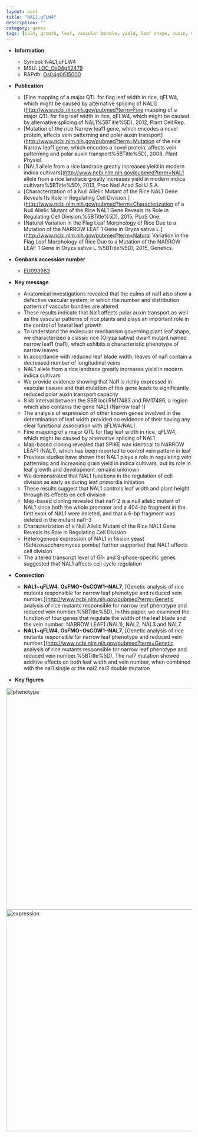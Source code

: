 ```yaml
---
layout: post
title: "NAL1,qFLW4"
description: ""
category: genes
tags: [culm, growth, leaf, vascular bundle, yield, leaf shape, auxin, dwarf, grain, map-based cloning, grain yield, cell division, height, cell cycle, development]
---
```


* **Information**  
    + Symbol: NAL1,qFLW4  
    + MSU: [LOC_Os04g52479](http://rice.plantbiology.msu.edu/cgi-bin/ORF_infopage.cgi?orf=LOC_Os04g52479)  
    + RAPdb: [Os04g0615000](http://rapdb.dna.affrc.go.jp/viewer/gbrowse_details/irgsp1?name=Os04g0615000)  

* **Publication**  
    + [Fine mapping of a major QTL for flag leaf width in rice, qFLW4, which might be caused by alternative splicing of NAL1](http://www.ncbi.nlm.nih.gov/pubmed?term=Fine mapping of a major QTL for flag leaf width in rice, qFLW4, which might be caused by alternative splicing of NAL1%5BTitle%5D), 2012, Plant Cell Rep.
    + [Mutation of the rice Narrow leaf1 gene, which encodes a novel protein, affects vein patterning and polar auxin transport](http://www.ncbi.nlm.nih.gov/pubmed?term=Mutation of the rice Narrow leaf1 gene, which encodes a novel protein, affects vein patterning and polar auxin transport%5BTitle%5D), 2008, Plant Physiol.
    + [NAL1 allele from a rice landrace greatly increases yield in modern indica cultivars](http://www.ncbi.nlm.nih.gov/pubmed?term=NAL1 allele from a rice landrace greatly increases yield in modern indica cultivars%5BTitle%5D), 2013, Proc Natl Acad Sci U S A.
    + [Characterization of a Null Allelic Mutant of the Rice NAL1 Gene Reveals Its Role in Regulating Cell Division.](http://www.ncbi.nlm.nih.gov/pubmed?term=Characterization of a Null Allelic Mutant of the Rice NAL1 Gene Reveals Its Role in Regulating Cell Division.%5BTitle%5D), 2015, PLoS One.
    + [Natural Variation in the Flag Leaf Morphology of Rice Due to a Mutation of the NARROW LEAF 1 Gene in Oryza sativa L.](http://www.ncbi.nlm.nih.gov/pubmed?term=Natural Variation in the Flag Leaf Morphology of Rice Due to a Mutation of the NARROW LEAF 1 Gene in Oryza sativa L.%5BTitle%5D), 2015, Genetics.

* **Genbank accession number**  
    + [EU093963](http://www.ncbi.nlm.nih.gov/nuccore/EU093963)

* **Key message**  
    + Anatomical investigations revealed that the culms of nal1 also show a defective vascular system, in which the number and distribution pattern of vascular bundles are altered
    + These results indicate that Nal1 affects polar auxin transport as well as the vascular patterns of rice plants and plays an important role in the control of lateral leaf growth
    + To understand the molecular mechanism governing plant leaf shape, we characterized a classic rice (Oryza sativa) dwarf mutant named narrow leaf1 (nal1), which exhibits a characteristic phenotype of narrow leaves
    + In accordance with reduced leaf blade width, leaves of nal1 contain a decreased number of longitudinal veins
    + NAL1 allele from a rice landrace greatly increases yield in modern indica cultivars
    + We provide evidence showing that Nal1 is richly expressed in vascular tissues and that mutation of this gene leads to significantly reduced polar auxin transport capacity
    + 8 kb interval between the SSR loci RM17483 and RM17486, a region which also contains the gene NAL1 (Narrow leaf 1)
    + The analysis of expression of other known genes involved in the determination of leaf width provided no evidence of their having any clear functional association with qFLW4/NAL1
    + Fine mapping of a major QTL for flag leaf width in rice, qFLW4, which might be caused by alternative splicing of NAL1
    + Map-based cloning revealed that SPIKE was identical to NARROW LEAF1 (NAL1), which has been reported to control vein pattern in leaf
    + Previous studies have shown that NAL1 plays a role in regulating vein patterning and increasing grain yield in indica cultivars, but its role in leaf growth and development remains unknown
    + We demonstrated that NAL1 functions in the regulation of cell division as early as during leaf primordia initiation
    + These results suggest that NAL1 controls leaf width and plant height through its effects on cell division
    + Map-based cloning revealed that nal1-2 is a null allelic mutant of NAL1 since both the whole promoter and a 404-bp fragment in the first exon of NAL1 were deleted, and that a 6-bp fragment was deleted in the mutant nal1-3
    + Characterization of a Null Allelic Mutant of the Rice NAL1 Gene Reveals Its Role in Regulating Cell Division.
    + Heterogenous expression of NAL1 in fission yeast (Schizosaccharomyces pombe) further supported that NAL1 affects cell division
    + The altered transcript level of G1- and S-phase-specific genes suggested that NAL1 affects cell cycle regulation

* **Connection**  
    + __NAL1~qFLW4__, __OsFMO~OsCOW1~NAL7__, [Genetic analysis of rice mutants responsible for narrow leaf phenotype and reduced vein number.](http://www.ncbi.nlm.nih.gov/pubmed?term=Genetic analysis of rice mutants responsible for narrow leaf phenotype and reduced vein number.%5BTitle%5D), In this paper, we examined the function of four genes that regulate the width of the leaf blade and the vein number: NARROW LEAF1 (NAL1), NAL2, NAL3 and NAL7
    + __NAL1~qFLW4__, __OsFMO~OsCOW1~NAL7__, [Genetic analysis of rice mutants responsible for narrow leaf phenotype and reduced vein number.](http://www.ncbi.nlm.nih.gov/pubmed?term=Genetic analysis of rice mutants responsible for narrow leaf phenotype and reduced vein number.%5BTitle%5D), The nal7 mutation showed additive effects on both leaf width and vein number, when combined with the nal1 single or the nal2 nal3 double mutation

* **Key figures**  
<img src="https://funricegenes.github.io/images/NAL1.pheno.png" alt="phenotype"  style="width: 600px;"/>

<img src="https://funricegenes.github.io/images/NAL1.exp.png" alt="expression"  style="width: 600px;"/>



